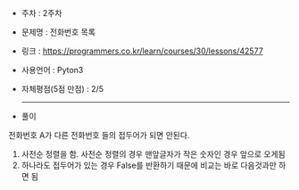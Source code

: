 * 주차 : 2주차 
* 문제명 : 전화번호 목록
* 링크 : https://programmers.co.kr/learn/courses/30/lessons/42577
* 사용언어 : Pyton3
* 자체평점(5점 만점) : 2/5 
  
  ---

* 풀이

전화번호 A가 다른 전화번호 들의 접두어가 되면 안된다.

1. 사전순 정렬을 함. 사전순 정렬의 경우 맨앞글자가 작은 숫자인 경우 앞으로 오게됨
2. 하나라도 접두어가 있는 경우 False를 반환하기 때문에 비교는 바로 다음것과만 하면 됨